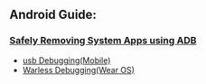 ## Android Guide:

### [Safely Removing System Apps using ADB](./adb/01.md)

- [usb Debugging(Mobile)](adb/01.md#usb-debuggingmobile)
- [Warless Debugging(Wear OS)](adb/01.md#warless-debuggingwear-os)
